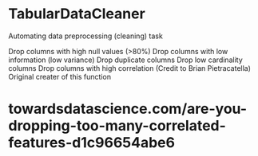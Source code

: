 # TabularDataCleaner
Automating data preprocessing (cleaning) task

Drop columns with high null values (>80%)
Drop columns with low information (low variance)
Drop duplicate columns 
Drop low cardinality columns
Drop columns with high correlation (Credit to Brian Pietracatella) Original creater of this function
# towardsdatascience.com/are-you-dropping-too-many-correlated-features-d1c96654abe6
